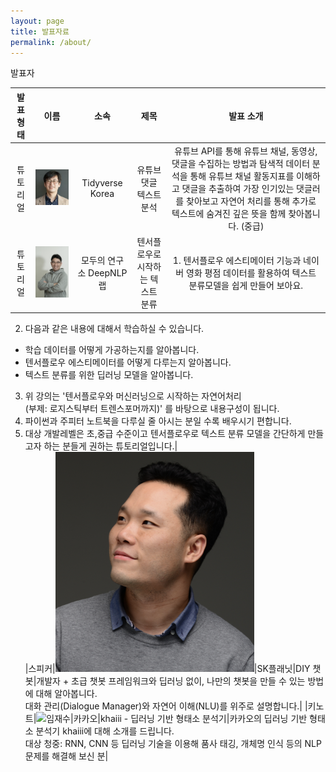 ```yaml
---
layout: page
title: 발표자료
permalink: /about/
---
```


발표자


|발표형태 | 이름 | 소속 | 제목 | 발표 소개|
|:--------:|:-----------------:|:-----------:|:--------:|:--------:|
|튜토리얼 | ![이광춘](./pic/lkc.png) | Tidyverse Korea | 유튜브 댓글 텍스트 분석 | 유튜브 API를 통해 유튜브 채널, 동영상, 댓글을 수집하는 방법과 탐색적 데이터 분석을 통해 유튜브 채널 활동지표를 이해하고 댓글을 추출하여 가장 인기있는 댓글러를 찾아보고 자연어 처리를 통해 추가로 텍스트에 숨겨진 깊은 뜻을 함께 찾아봅니다. (중급)|              
|튜토리얼 | ![최태균](./pic/ctk.png) | 모두의 연구소 DeepNLP랩 | 텐서플로우로 시작하는 텍스트 분류 | 1. 텐서플로우 에스티메이터 기능과 네이버 영화 평점 데이터를 활용하여 텍스트 분류모델을 쉽게 만들어 보아요.             
2. 다음과 같은 내용에 대해서 학습하실 수 있습니다.          
- 학습 데이터를 어떻게 가공하는지를 알아봅니다.              
- 텐서플로우 에스티메이터를 어떻게 다루는지 알아봅니다.          
- 텍스트 분류를 위한 딥러닝 모델을 알아봅니다.                
3. 위 강의는 '텐서플로우와 머신러닝으로 시작하는 자연어처리               
(부제: 로지스틱부터 트렌스포머까지)' 를 바탕으로 내용구성이 됩니다.            
4. 파이썬과 주피터 노트북을 다루실 줄 아시는 분일 수록 배우시기 편합니다.         
5. 대상 개발레벨은 초,중급 수준이고 텐서플로우로 텍스트 분류 모델을  간단하게 만들고자 하는 분들게 권하는 튜토리얼입니다.|    
|스피커|![박혜웅](./pic/phu.png)|SK플래닛|DIY 챗봇|개발자 + 초급
챗봇 프레임워크와 딥러닝  없이, 나만의 챗봇을 만들 수 있는 방법에 대해 알아봅니다.      
대화 관리(Dialogue Manager)와 자연어 이해(NLU)를 위주로 설명합니다.|
|키노트|![임재수](ljs.png)|카카오|khaiii - 딥러닝 기반 형태소 분석기|카카오의 딥러닝 기반 형태소 분석기 khaiii에 대해 소개를 드립니다.          
대상 청중: RNN, CNN 등 딥러닝 기술을 이용해 품사 태깅, 개체명 인식 등의 NLP 문제를 해결해 보신 분|  














